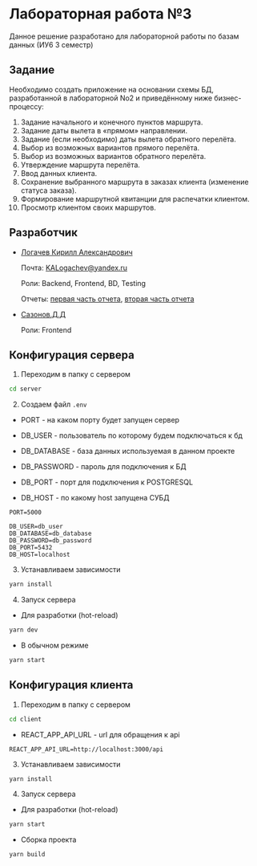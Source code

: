 # Лабораторная работа №3

Данное решение разработано для лабораторной работы по базам данных (ИУ6 3 семестр)

## Задание

Необходимо создать приложение на основании схемы БД, разработанной в
лабораторной No2 и приведённому ниже бизнес-процессу:

1. Задание начального и конечного пунктов маршрута.
2. Задание даты вылета в «прямом» направлении.
3. Задание (если необходимо) даты вылета обратного перелёта.
4. Выбор из возможных вариантов прямого перелёта.
5. Выбор из возможных вариантов обратного перелёта.
6. Утверждение маршрута перелёта.
7. Ввод данных клиента.
8. Сохранение выбранного маршрута в заказах клиента (изменение статуса
заказа).
9. Формирование маршрутной квитанции для распечатки клиентом.
10. Просмотр клиентом своих маршрутов.

## Разработчик

- [Логачев Кирилл Александрович](https://github.com/Lequeston)

  Почта: <KALogachev@yandex.ru>

  Роли: Backend, Frontend, BD, Testing

  Отчеты: [первая часть отчета](https://disk.yandex.ru/i/4yrUVhvxPPSqpA), [вторая часть отчета](https://disk.yandex.ru/i/AMRqYQH1ZIuDMw)

- [Сазонов.Д.Д](https://github.com/fummie)

  Роли: Frontend

## Конфигурация сервера

1. Переходим в папку с сервером

```bash
cd server
```

2. Создаем файл `.env`

- PORT - на каком порту будет запущен сервер

- DB_USER - пользователь по которому будем подключаться к бд

- DB_DATABASE - база данных используемая в данном проекте

- DB_PASSWORD - пароль для подключения к БД

- DB_PORT - порт для подключения к POSTGRESQL

- DB_HOST - по какому host запущена СУБД

```text
PORT=5000

DB_USER=db_user
DB_DATABASE=db_database
DB_PASSWORD=db_password
DB_PORT=5432
DB_HOST=localhost
```

3. Устанавливаем зависимости

```bash
yarn install
```

4. Запуск сервера

- Для разработки
(hot-reload)

```bash
yarn dev
```

- В обычном режиме

```bash
yarn start
```

## Конфигурация клиента

1. Переходим в папку с сервером

```bash
cd client
```

- REACT_APP_API_URL - url для обращения к api

```text
REACT_APP_API_URL=http://localhost:3000/api
```

3. Устанавливаем зависимости

```bash
yarn install
```

4. Запуск сервера

- Для разработки
(hot-reload)

```bash
yarn start
```

- Сборка проекта

```bash
yarn build
```
